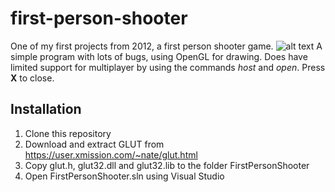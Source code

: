 # first-person-shooter
One of my first projects from 2012, a first person shooter game.
![alt text](https://github.com/zetez/first-person-shooter/blob/master/first-person-shooter.jpg?raw=true)
A simple program with lots of bugs, using OpenGL for drawing.
Does have limited support for multiplayer by using the commands *host* and *open*.
Press **X** to close.

## Installation
1. Clone this repository
2. Download and extract GLUT from https://user.xmission.com/~nate/glut.html
3. Copy glut.h, glut32.dll and glut32.lib to the folder FirstPersonShooter
4. Open FirstPersonShooter.sln using Visual Studio
